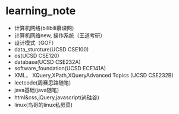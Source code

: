 # learning_note
- 计算机网络(bilibili慕课网)
- 计算机网络new, 操作系统（王道考研）
- 设计模式（GOF）
- data_sturcture(UCSD CSE100)
- os(UCSD CSE120)
- database(UCSD CSE232A)
- software_foundation(UCSD ECE141A)
- XML， XQuery,XPath,XQueryAdvanced Topics (UCSD CSE232B)
- leetcode(周赛思路随笔)
- java基础(java随笔)
- html&css,jQuery,javascript(尚硅谷)
- linux(鸟哥的linux私房菜)